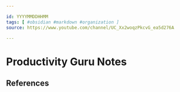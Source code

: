 ```yaml
---

id: YYYYMMDDHHMM
tags: [ #obsidian #markdown #organization ]
source: https://www.youtube.com/channel/UC_Xx2woqzPkcvG_ea5d276A

---
```


# Productivity Guru Notes
 


## References

